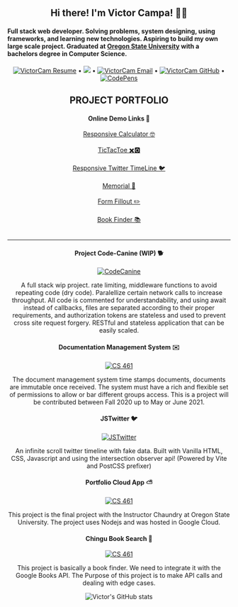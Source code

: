<h2 align="center"> Hi there! I'm Victor Campa! 👋🦊 </h2>

<h4>Full stack web developer. Solving problems, system designing, using frameworks, and learning new technologies. Aspiring to build my own large scale project. Graduated at <a href="https://oregonstate.edu">Oregon State University</a> with a bachelors degree in Computer Science.</h4>

<div align="center">

[![VictorCam Resume](https://img.shields.io/badge/%F0%9F%93%9D-Resume-success)](https://docs.google.com/document/d/18S8JYCI4hj6F7bjEwpDMD2Rs0uEpWpmxWH_kLNPCV04/edit?usp=sharing) • ![](https://visitor-badge.glitch.me/badge?page_id=VictorCam.VictorCam) • [![VictorCam Email](https://img.shields.io/badge/%F0%9F%93%AC-Contact-important)](mailto:victor.d.campa@gmail.com) • [![VictorCam GitHub](https://img.shields.io/github/followers/VictorCam?label=follow&style=social)](https://github.com/VictorCam) • [![CodePens](https://img.shields.io/badge/%F0%9F%96%8A%EF%B8%8F-CodePen-%236560e0)](https://codepen.io/victorcam)

<h2 align="center">PROJECT PORTFOLIO</h2>

<h4 >Online Demo Links 🔗</h4>
<a href='https://vcalc.surge.sh/'>Responsive Calculator 🤓</a><br /><br />
<a href='https://tictactoezon.surge.sh/'>TicTacToe ✖️🅾️</a><br /><br />
<a href='https://jstwitter.surge.sh/'>Responsive Twitter TimeLine 🐦</a><br /><br />
<a href='https://codepen.io/victorcam/pen/JjOPwEo'>Memorial 📕</a><br /><br />
<a href='https://codepen.io/victorcam/pen/yLPBrZd'>Form Fillout ✏️</a><br /><br />
<a href='https://victorcam.github.io/Chingu-Prework-Project-Book-Finder/'>Book Finder 📚</a><br /><br />
<hr />

<h4>Project Code-Canine (WIP) 🐕</h4>

[![CodeCanine](https://github-readme-stats.vercel.app/api/pin/?username=VictorCam&repo=project-cc)](https://github.com/VictorCam/project-cc) 

A full stack wip project. rate limiting, middleware functions to avoid repeating code (dry code). Paralellize certain network calls to increase throughput. All code is commented for understandability, and using await instead of callbacks, files are separated according to their proper requirements, and authorization tokens are stateless and used to prevent cross site request forgery. RESTful and stateless application that can be easily scaled.
  

<h4>Documentation Management System ✉️</h4>

[![CS 461](https://github-readme-stats.vercel.app/api/pin/?username=VictorCam&repo=CS461_Project)](https://github.com/VictorCam/CS461_Project) 

The document management system time stamps documents, documents are immutable once received. The system must have a rich and flexible set of permissions to allow or bar different groups access. This is a project will be contributed between Fall 2020 up to May or June 2021.

<h4>JSTwitter 🐦</h4>

[![JSTwitter](https://github-readme-stats.vercel.app/api/pin/?username=VictorCam&repo=jstwitter)](https://github.com/VictorCam/jstwitter)

An infinite scroll twitter timeline with fake data. Built with Vanilla HTML, CSS, Javascript and using the intersection observer api! (Powered by Vite and PostCSS prefixer) 


<h4>Portfolio Cloud App ⛅</h4>

[![CS 461](https://github-readme-stats.vercel.app/api/pin/?username=VictorCam&repo=Portfolio-CloudApp)](https://github.com/VictorCam/Portfolio-CloudApp)

This project is the final project with the Instructor Chaundry at Oregon State University. The project uses Nodejs and was hosted in Google Cloud.


<h4>Chingu Book Search 📒</h4>

[![CS 461](https://github-readme-stats.vercel.app/api/pin/?username=VictorCam&repo=Chingu-Prework-Project-Book-Finder)](https://github.com/VictorCam/Chingu-Prework-Project-Book-Finder)

This project is basically a book finder. We need to integrate it with the Google Books API. The Purpose of this project is to make API calls and dealing with edge cases.

![Victor's GitHub stats](https://github-readme-stats.vercel.app/api?username=VictorCam&show_icons=true&theme=tokyonight)



<!--
**VictorCam/VictorCam** is a ✨ _special_ ✨ repository because its `README.md` (this file) appears on your GitHub profile.

Here are some ideas to get you started:

- 🔭 I’m currently working on ...
- 
- 🌱 I’m currently learning ...
- 
- 👯 I’m looking to collaborate on ...
- 
- 🤔 I’m looking for help with ...
- 
- 💬 Ask me about ...
- 
- ⚡ Fun fact: ...
- 
-->
